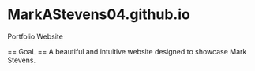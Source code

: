 # MarkAStevens04.github.io
Portfolio Website

== GoaL ==
A beautiful and intuitive website designed to showcase Mark Stevens.
